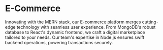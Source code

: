 # E-Commerce
Innovating with the MERN stack, our E-commerce platform merges cutting-edge technology with seamless user experience. From MongoDB's robust database to React's dynamic frontend, we craft a digital marketplace tailored to your needs. Our team's expertise in Node.js ensures swift backend operations, powering transactions securely.

